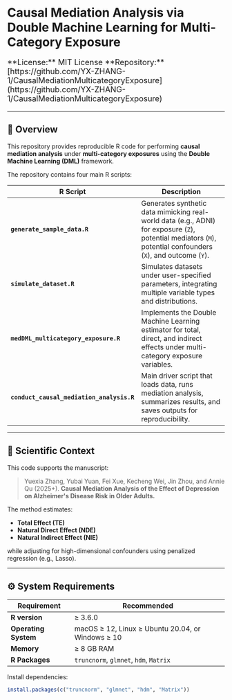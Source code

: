 # Causal Mediation Analysis via Double Machine Learning for Multi-Category Exposure
<p style="font-size:18px;">
**License:** MIT License  
**Repository:** [https://github.com/YX-ZHANG-1/CausalMediationMulticategoryExposure](https://github.com/YX-ZHANG-1/CausalMediationMulticategoryExposure)

---

## 🧩 Overview

This repository provides reproducible R code for performing **causal mediation analysis** under **multi-category exposures** using the **Double Machine Learning (DML)** framework.  

The repository contains four main R scripts:

| R Script | Description |
|---------|--------------|
| **`generate_sample_data.R`** | Generates synthetic data mimicking real-world data (e.g., ADNI) for exposure (`Z`), potential mediators (`M`), potential confounders (`X`), and outcome (`Y`). |
| **`simulate_dataset.R`** | Simulates datasets under user-specified parameters, integrating multiple variable types and distributions. |
| **`medDML_multicategory_exposure.R`** | Implements the Double Machine Learning estimator for total, direct, and indirect effects under multi-category exposure variables. |
| **`conduct_causal_mediation_analysis.R`** | Main driver script that loads data, runs mediation analysis, summarizes results, and saves outputs for reproducibility. |

---

## 🧠 Scientific Context

This code supports the manuscript:

> Yuexia Zhang, Yubai Yuan, Fei Xue, Kecheng Wei, Jin Zhou, and Annie Qu (2025+). **Causal Mediation Analysis  of the Effect of Depression on Alzheimer's Disease Risk in Older Adults.** 

The method estimates:
- **Total Effect (TE)**  
- **Natural Direct Effect (NDE)**  
- **Natural Indirect Effect (NIE)**  

while adjusting for high-dimensional confounders using penalized regression (e.g., Lasso).

---

## ⚙️ System Requirements

| Requirement | Recommended |
|--------------|-------------|
| **R version** | ≥ 3.6.0 |
| **Operating System** | macOS ≥ 12, Linux ≥ Ubuntu 20.04, or Windows ≥ 10 |
| **Memory** | ≥ 8 GB RAM |
| **R Packages** | `truncnorm`, `glmnet`, `hdm`, `Matrix` |

Install dependencies:
```r
install.packages(c("truncnorm", "glmnet", "hdm", "Matrix"))
